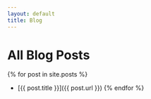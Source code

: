 ```yaml
---
layout: default
title: Blog
---
```


# All Blog Posts
{% for post in site.posts %}
- [{{ post.title }}]({{ post.url }})
{% endfor %}